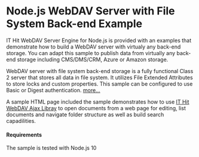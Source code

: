 # Node.js WebDAV Server with File System Back-end Example
IT Hit WebDAV Server Engine for Node.js is provided with an examples that demonstrate how to build a WebDAV server with virtualy any back-end storage. You can adapt this sample to publish data from virtually any back-end storage including CMS/DMS/CRM, Azure or Amazon storage. 

WebDAV server with file system back-end storage is a fully functional Class 2 server that stores all data in file system. It utilizes File Extended Attributes to store locks and custom properties. This sample can be configured to use Basic or Digest authentication. [more...](https://www.webdavsystem.com/javaserver/server_examples/storage_file_system/)

A sample HTML page included the sample demonstrates how to use [IT Hit WebDAV Ajax Libray](https://www.webdavsystem.com/ajax/) to open documents from a web page for editing, list documents and navigate folder structure as well as build search capadilities.


#### Requirements
The sample is tested with Node.js 10
